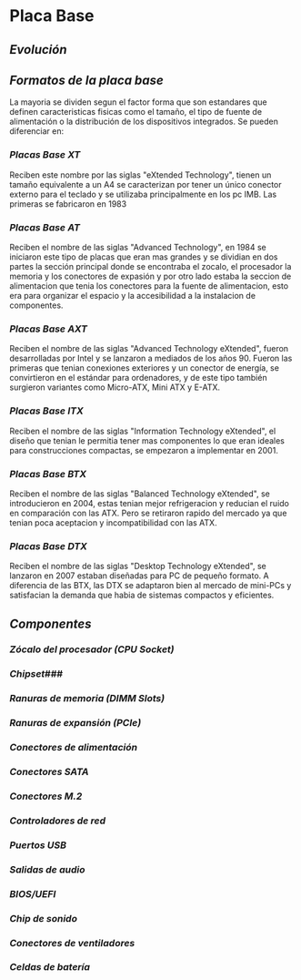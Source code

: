 # **Placa Base**

## ***Evolución***



## ***Formatos de la placa base***

La mayoria se dividen segun el factor forma que son estandares que definen caracteristicas fisicas como el tamaño, el tipo de fuente de alimentación o la distribución de los dispositivos integrados. 
Se pueden diferenciar en:

### *Placas Base XT*

Reciben este nombre por las siglas "eXtended Technology", tienen un tamaño equivalente a un A4 se caracterizan por tener un único conector externo para el teclado y se utilizaba principalmente en los pc IMB. Las primeras se fabricaron en 1983

### *Placas Base AT*

Reciben el nombre de las siglas "Advanced Technology", en 1984 se iniciaron este tipo de placas que eran mas grandes y se dividian en dos partes la sección principal donde se encontraba el zocalo, el procesador la memoria y los conectores de expasión y por otro lado estaba la seccion de alimentacion que tenia los conectores para la fuente de alimentacion, esto era para organizar el espacio y la accesibilidad a la instalacion de componentes. 

### *Placas Base AXT*

Reciben el nombre de las siglas "Advanced Technology eXtended", fueron desarrolladas por Intel y se lanzaron a mediados de los años 90. Fueron las primeras que tenian conexiones exteriores y un conector de energía, se convirtieron en el estándar para ordenadores, y de este tipo también surgieron variantes como Micro-ATX, Mini ATX y E-ATX.

### *Placas Base ITX*

Reciben el nombre de las siglas "Information Technology eXtended", el diseño que tenian le permitia tener mas componentes lo que eran ideales para construcciones compactas, se empezaron a implementar en 2001.

### *Placas Base BTX*

Reciben el nombre de las siglas "Balanced Technology eXtended", se introducieron en 2004, estas tenian mejor refrigeracion y reducian el ruido en comparación con las ATX. Pero se retiraron rapido del mercado ya que tenian poca aceptacion y incompatibilidad con las ATX.

### *Placas Base DTX*

Reciben el nombre de las siglas "Desktop Technology eXtended", se lanzaron en 2007 estaban diseñadas para PC de pequeño formato. A diferencia de las BTX, las DTX se adaptaron bien al mercado de mini-PCs y satisfacian la demanda que habia de sistemas compactos y eficientes.

## ***Componentes***

### *Zócalo del procesador (CPU Socket)*


### *Chipset*###


### *Ranuras de memoria (DIMM Slots)*


### *Ranuras de expansión (PCIe)*


### *Conectores de alimentación*


### *Conectores SATA*


### *Conectores M.2*


### *Controladores de red*


### *Puertos USB*


### *Salidas de audio*


### *BIOS/UEFI*


### *Chip de sonido*


### *Conectores de ventiladores*


### *Celdas de batería*

